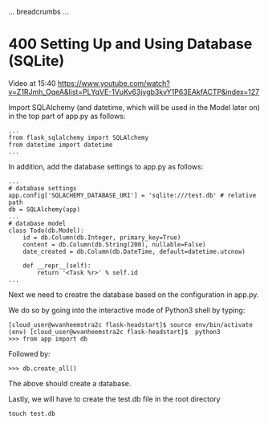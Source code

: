 ... breadcrumbs ...

# 400 Setting Up and Using Database (SQLite)

Video at 15:40 https://www.youtube.com/watch?v=Z1RJmh_OqeA&list=PLYqVE-1VuKv63jvgb3kvY1P63EAkfACTP&index=127

Import SQLAlchemy (and datetime, which will be used in the Model later on) in the top part of app.py as follows:

```
...
from flask_sqlalchemy import SQLAlchemy
from datetime import datetime
...
```

In addition, add the database settings to app.py as follows:

```
...
# database settings
app.config['SQLACHEMY_DATABASE_URI'] = 'sqlite:///test.db' # relative path
db = SQLAlchemy(app)
...
# database model
class Todo(db.Model):
    id = db.Column(db.Integer, primary_key=True)
    content = db.Column(db.String(200), nullable=False)
    date_created = db.Column(db.DateTime, default=datetime.utcnow)
    
    def __repr__(self):
        return '<Task %r>' % self.id    
...
```

Next we need to creatre the database based on the configuration in app.py.

We do so by going into the interactive mode of Python3 shell by typing:

```
[cloud_user@wvanheemstra2c flask-headstart]$ source env/bin/activate
(env) [cloud_user@wvanheemstra2c flask-headstart]$  python3
>>> from app import db
```

Followed by:

```
>>> db.create_all()
```

The above should create a database.

Lastly, we will have to create the test.db file in the root directory

```
touch test.db
```


